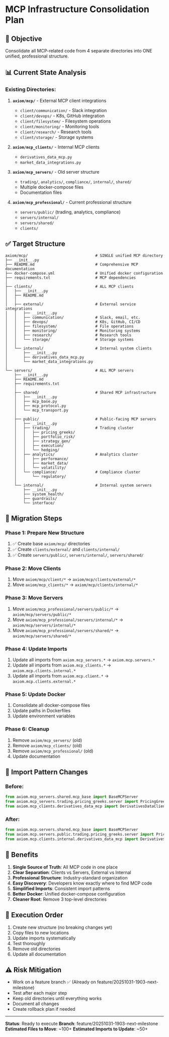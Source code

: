 # MCP Infrastructure Consolidation Plan

## 🎯 Objective
Consolidate all MCP-related code from 4 separate directories into ONE unified, professional structure.

## 📊 Current State Analysis

### Existing Directories:
1. **`axiom/mcp/`** - External MCP client integrations
   - `client/communication/` - Slack integration
   - `client/devops/` - K8s, GitHub integration  
   - `client/filesystem/` - Filesystem operations
   - `client/monitoring/` - Monitoring tools
   - `client/research/` - Research tools
   - `client/storage/` - Storage systems

2. **`axiom/mcp_clients/`** - Internal MCP clients
   - `derivatives_data_mcp.py`
   - `market_data_integrations.py`

3. **`axiom/mcp_servers/`** - Old server structure
   - `trading/`, `analytics/`, `compliance/`, `internal/`, `shared/`
   - Multiple docker-compose files
   - Documentation files

4. **`axiom/mcp_professional/`** - Current professional structure
   - `servers/public/` (trading, analytics, compliance)
   - `servers/internal/`
   - `servers/shared/`
   - `clients/`

## ✅ Target Structure

```
axiom/mcp/                              # SINGLE unified MCP directory
├── __init__.py
├── README.md                           # Comprehensive MCP documentation
├── docker-compose.yml                  # Unified docker configuration
├── requirements.txt                    # MCP dependencies
│
├── clients/                            # ALL MCP clients
│   ├── __init__.py
│   ├── README.md
│   │
│   ├── external/                       # External service integrations
│   │   ├── __init__.py
│   │   ├── communication/              # Slack, email, etc.
│   │   ├── devops/                     # K8s, GitHub, CI/CD
│   │   ├── filesystem/                 # File operations
│   │   ├── monitoring/                 # Monitoring systems
│   │   ├── research/                   # Research tools
│   │   └── storage/                    # Storage systems
│   │
│   └── internal/                       # Internal system clients
│       ├── __init__.py
│       ├── derivatives_data_mcp.py
│       └── market_data_integrations.py
│
└── servers/                            # ALL MCP servers
    ├── __init__.py
    ├── README.md
    ├── requirements.txt
    │
    ├── shared/                         # Shared MCP infrastructure
    │   ├── __init__.py
    │   ├── mcp_base.py
    │   ├── mcp_protocol.py
    │   └── mcp_transport.py
    │
    ├── public/                         # Public-facing MCP servers
    │   ├── __init__.py
    │   ├── trading/                    # Trading cluster
    │   │   ├── pricing_greeks/
    │   │   ├── portfolio_risk/
    │   │   ├── strategy_gen/
    │   │   ├── execution/
    │   │   └── hedging/
    │   ├── analytics/                  # Analytics cluster
    │   │   ├── performance/
    │   │   ├── market_data/
    │   │   └── volatility/
    │   └── compliance/                 # Compliance cluster
    │       └── regulatory/
    │
    └── internal/                       # Internal system servers
        ├── __init__.py
        ├── system_health/
        ├── guardrails/
        └── interface/
```

## 🔄 Migration Steps

### Phase 1: Prepare New Structure
1. ✅ Create base `axiom/mcp/` directories
2. ✅ Create `clients/external/` and `clients/internal/`
3. ✅ Create `servers/public/`, `servers/internal/`, `servers/shared/`

### Phase 2: Move Clients
1. Move `axiom/mcp/client/*` → `axiom/mcp/clients/external/*`
2. Move `axiom/mcp_clients/*` → `axiom/mcp/clients/internal/*`

### Phase 3: Move Servers
1. Move `axiom/mcp_professional/servers/public/*` → `axiom/mcp/servers/public/*`
2. Move `axiom/mcp_professional/servers/internal/*` → `axiom/mcp/servers/internal/*`
3. Move `axiom/mcp_professional/servers/shared/*` → `axiom/mcp/servers/shared/*`

### Phase 4: Update Imports
1. Update all imports from `axiom.mcp_servers.*` → `axiom.mcp.servers.*`
2. Update all imports from `axiom.mcp_clients.*` → `axiom.mcp.clients.internal.*`
3. Update all imports from `axiom.mcp.client.*` → `axiom.mcp.clients.external.*`

### Phase 5: Update Docker
1. Consolidate all docker-compose files
2. Update paths in Dockerfiles
3. Update environment variables

### Phase 6: Cleanup
1. Remove `axiom/mcp_servers/` (old)
2. Remove `axiom/mcp_clients/` (old)
3. Remove `axiom/mcp_professional/` (old)
4. Update documentation

## 📝 Import Pattern Changes

### Before:
```python
from axiom.mcp_servers.shared.mcp_base import BaseMCPServer
from axiom.mcp_servers.trading.pricing_greeks.server import PricingGreeksServer
from axiom.mcp_clients.derivatives_data_mcp import DerivativesDataClient
```

### After:
```python
from axiom.mcp.servers.shared.mcp_base import BaseMCPServer
from axiom.mcp.servers.public.trading.pricing_greeks.server import PricingGreeksServer
from axiom.mcp.clients.internal.derivatives_data_mcp import DerivativesDataClient
```

## 🎯 Benefits

1. **Single Source of Truth**: All MCP code in one place
2. **Clear Separation**: Clients vs Servers, External vs Internal
3. **Professional Structure**: Industry-standard organization
4. **Easy Discovery**: Developers know exactly where to find MCP code
5. **Simplified Imports**: Consistent import patterns
6. **Better Docker**: Unified docker-compose configuration
7. **Cleaner Root**: Remove 3 top-level directories

## 🚀 Execution Order

1. Create new structure (no breaking changes yet)
2. Copy files to new locations
3. Update imports systematically
4. Test thoroughly
5. Remove old directories
6. Update all documentation

## ⚠️ Risk Mitigation

- Work on a feature branch ✅ (Already on feature/20251031-1903-next-milestone)
- Test after each major step
- Keep old directories until everything works
- Document all changes
- Create rollback plan if needed

---

**Status**: Ready to execute
**Branch**: feature/20251031-1903-next-milestone
**Estimated Files to Move**: ~100+
**Estimated Imports to Update**: ~50+